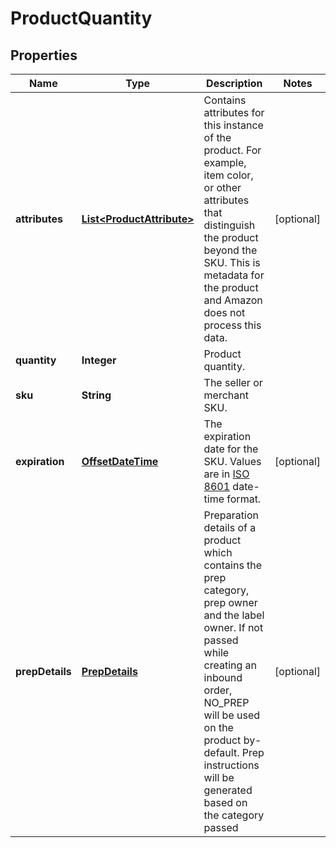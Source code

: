 
# ProductQuantity

## Properties
Name | Type | Description | Notes
------------ | ------------- | ------------- | -------------
**attributes** | [**List&lt;ProductAttribute&gt;**](ProductAttribute.md) | Contains attributes for this instance of the product. For example, item color, or other attributes that distinguish the product beyond the SKU. This is metadata for the product and Amazon does not process this data. |  [optional]
**quantity** | **Integer** | Product quantity. | 
**sku** | **String** | The seller or merchant SKU. | 
**expiration** | [**OffsetDateTime**](OffsetDateTime.md) | The expiration date for the SKU. Values are in [ISO 8601](https://developer-docs.amazon.com/sp-api/docs/iso-8601) date-time format. |  [optional]
**prepDetails** | [**PrepDetails**](PrepDetails.md) | Preparation details of a product which contains the prep category, prep owner and the label owner. If not passed while creating an inbound order, NO_PREP will be used on the product by-default. Prep instructions will be generated based on the category passed |  [optional]



